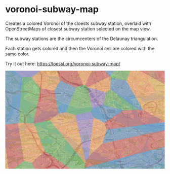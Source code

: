 # voronoi-subway-map
Creates a colored Voronoi of the cloests subway station, overlaid with OpenStreetMaps of closest subway station selected on the map view.

The subway stations are the circumcenters of the Delaunay triangulation.

Each station gets colored and then the Voronoi cell are colored with the same color.

Try it out here: <https://loessl.org/voronoi-subway-map/>

![Example image of Stockholm"](img/img.jpg "Example of Stockholm")
